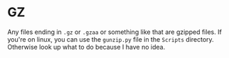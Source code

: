 # GZ
Any files ending in `.gz` or `.gzaa` or something like that are gzipped files. If you're on linux, you can use the `gunzip.py` file in the `Scripts` directory. Otherwise look up what to do because I have no idea.
